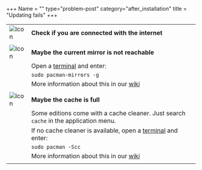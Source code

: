 +++
Name = ""
type="problem-post"
category="after_installation"
title = "Updating fails"
+++

|   |   |
|---|---|
| ![Icon](;baseurl;/img/actions/question.svg) | **Check if you are connected with the internet** |
|   |   |
| ![Icon](;baseurl;/img/actions/warning.svg) | **Maybe the current mirror is not reachable** |
|                                                   | Open a [terminal](;baseurl;commonproblems/howtoterminal) and enter: |
|                                                   | `sudo pacman-mirrors -g` |
|                                                   | More information about this in our [wiki](https://wiki.manjaro.org/index.php?title=Manjaro_Mirrors) |
|   |   |
| ![Icon](;baseurl;/img/actions/warning.svg) | **Maybe the cache is full** |
|                                                   | Some editions come with a cache cleaner. Just search `cache` in the application menu. |
|                                                   | If no cache cleaner is available, open a [terminal](;baseurl;commonproblems/howtoterminal) and enter: |
|                                                   | `sudo pacman -Scc` |
|                                                   | More information about this in our [wiki](https://wiki.manjaro.org/index.php?title=Pacman_Tips#Cleaning_Packages) |
|   |   |